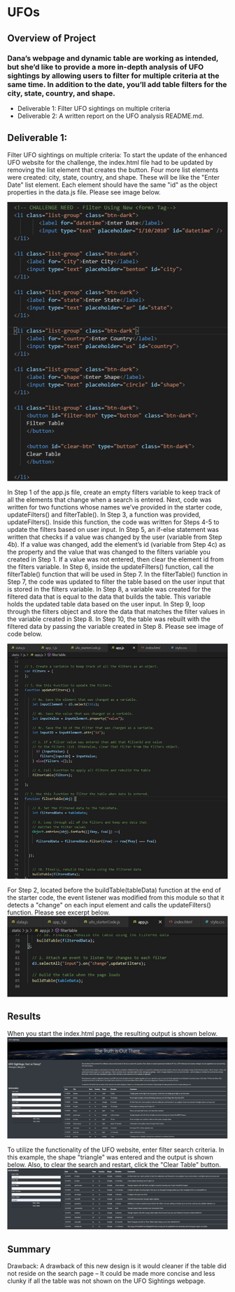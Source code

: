 # UFOs
## Overview of Project
### Dana’s webpage and dynamic table are working as intended, but she’d like to provide a more in-depth analysis of UFO sightings by allowing users to filter for multiple criteria at the same time. In addition to the date, you’ll add table filters for the city, state, country, and shape.

* Deliverable 1: Filter UFO sightings on multiple criteria
* Deliverable 2: A written report on the UFO analysis README.md.

## Deliverable 1:
Filter UFO sightings on multiple criteria:
To start the update of the enhanced UFO website for the challenge, the index.html file had to be updated by removing the list element that creates the button.  Four more list elements were created: city, state, country, and shape. These will be like the "Enter Date" list element. Each element should have the same "id" as the object properties in the data.js file.  Please see image below.

![Resources/Challenge_Index_update_4_added_elements.jpg](Resources/Challenge_Index_update_4_added_elements.jpg)

In Step 1 of the app.js file, create an empty filters variable to keep track of all the elements that change when a search is entered. Next, code was written for two functions whose names we’ve provided in the starter code, updateFilters() and filterTable().  In Step 3, a function was provided, updateFilters(). Inside this function, the code was written for Steps 4-5 to update the filters based on user input.  In Step 5, an if-else statement was written that checks if a value was changed by the user (variable from Step 4b). If a value was changed, add the element’s id (variable from Step 4c) as the property and the value that was changed to the filters variable you created in Step 1. If a value was not entered, then clear the element id from the filters variable.  In Step 6, inside the updateFilters() function, call the filterTable() function that will be used in Step 7.  In the filterTable() function in Step 7, the code was updated to filter the table based on the user input that is stored in the filters variable.  In Step 8, a variable was created for the filtered data that is equal to the data that builds the table. This variable holds the updated table data based on the user input.  In Step 9, loop through the filters object and store the data that matches the filter values in the variable created in Step 8.  In Step 10, the table was rebuilt with the filtered data by passing the variable created in Step 8.  Please see image of code below.

![Resources/Challenge_Code_for_steps1_10.jpg](Resources/Challenge_Code_for_steps1_10.jpg)

For Step 2, located before the buildTable(tableData) function at the end of the starter code, the event listener was modified from this module so that it detects a "change" on each input element and calls the updateFilters() function.  Please see excerpt below.
![Resources/Challenge_Code_for_step2.jpg](Resources/Challenge_Code_for_step2.jpg)

## Results
When you start the index.html page, the resulting output is shown below.
![Resources/Challenge_Completed_Page_OUTPUT.jpg](Resources/Challenge_Completed_Page_OUTPUT.jpg)

To utilize the functionality of the UFO website, enter filter search criteria.  In this example, the shape "triangle" was entered and the output is shown below.  Also, to clear the search and restart, click the "Clear Table" button.
![Resources/Challenge_Completed_Filtered_Search_Triangle.jpg](Resources/Challenge_Completed_Filtered_Search_Triangle.jpg)

## Summary
Drawback:
A drawback of this new design is it would cleaner if the table did not reside on the search page – It could be made more concise and less clunky if all the table was not shown on the UFO Sightings webpage.
